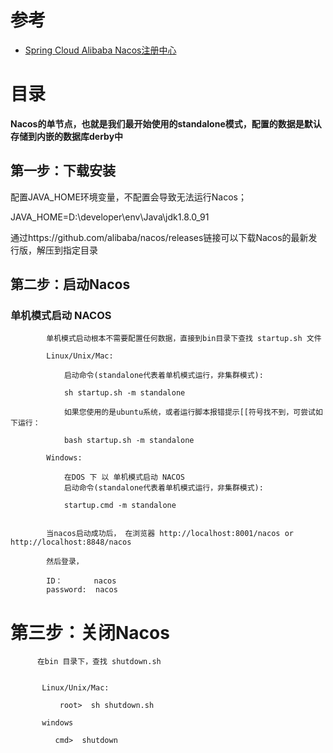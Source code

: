 
# 参考
* [Spring Cloud Alibaba Nacos注册中心](https://mrbird.cc/Spring-Cloud-Alibaba-Nacos%E6%B3%A8%E5%86%8C%E4%B8%AD%E5%BF%83.html)


# 目录

**Nacos的单节点，也就是我们最开始使用的standalone模式，配置的数据是默认存储到内嵌的数据库derby中**

## 第一步：下载安装

配置JAVA_HOME环境变量，不配置会导致无法运行Nacos；

   JAVA_HOME=D:\developer\env\Java\jdk1.8.0_91

通过https://github.com/alibaba/nacos/releases链接可以下载Nacos的最新发行版，解压到指定目录

## 第二步：启动Nacos


### 单机模式启动 NACOS

            单机模式启动根本不需要配置任何数据，直接到bin目录下查找 startup.sh 文件
            
            Linux/Unix/Mac:

                启动命令(standalone代表着单机模式运行，非集群模式):

                sh startup.sh -m standalone

                如果您使用的是ubuntu系统，或者运行脚本报错提示[[符号找不到，可尝试如下运行：

                bash startup.sh -m standalone

            Windows:

                在DOS 下 以 单机模式启动 NACOS
                启动命令(standalone代表着单机模式运行，非集群模式):

                startup.cmd -m standalone


            当nacos启动成功后， 在浏览器 http://localhost:8001/nacos or http://localhost:8848/nacos    

            然后登录，

            ID：       nacos
            password:  nacos
    

# 第三步：关闭Nacos

          在bin 目录下，查找 shutdown.sh
          
          
           Linux/Unix/Mac:
           
               root>  sh shutdown.sh
               
           windows
           
              cmd>  shutdown
          
























